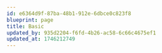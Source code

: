 ```yaml
---
id: e6364d9f-87ba-48b1-912e-6dbce0c823f8
blueprint: page
title: Basic
updated_by: 935d2204-f6fd-4b26-ac58-6c66c4675ef1
updated_at: 1746212749
---
```

